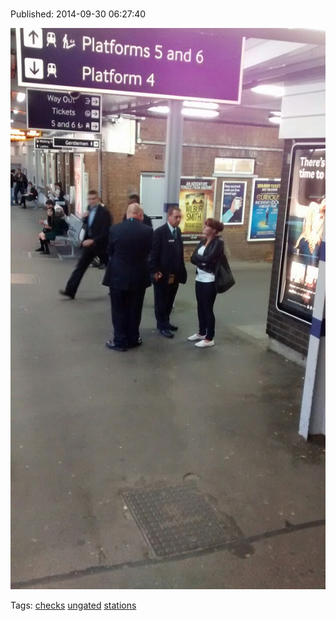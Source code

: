 
# 

Published: 2014-09-30 06:27:40

![](98790880052-0.jpg)

Tags: [checks](tag-checks.md) [ungated](tag-ungated.md) [stations](tag-stations.md)
